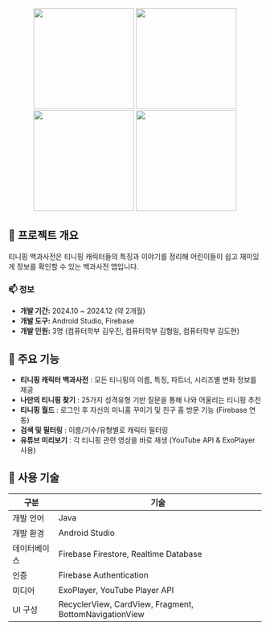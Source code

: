 
<div align="center">
  <img src="https://github.com/user-attachments/assets/7544fd88-8359-4c47-a990-e2159b67dae5" width="200"/>
  <img src="https://github.com/user-attachments/assets/7ba8ea75-8be9-4550-a65e-63726b76538e" width="200"/>
  <img src="https://github.com/user-attachments/assets/35d59c9f-c53a-4e96-9eaf-fe8bc6b22d60" width="200"/>
  <img src="https://github.com/user-attachments/assets/b89d0d3a-1cfa-4007-be2c-b5bb58e7ada4" width="200"/>
</div>




## 🌟 프로젝트 개요
티니핑 백과사전은 티니핑 캐릭터들의 특징과 이야기를 정리해 어린이들이 쉽고 재미있게 정보를 확인할 수 있는 백과사전 앱입니다. 

### 📫 정보
- **개발 기간:** 2024.10 ~ 2024.12 (약 2개월)
- **개발 도구:** Android Studio, Firebase
- **개발 인원:** 3명 (컴퓨터학부 김우진, 컴퓨터학부 김형일, 컴퓨터학부 김도현)


## 📱 주요 기능
-  **티니핑 캐릭터 백과사전** : 모든 티니핑의 이름, 특징, 파트너, 시리즈별 변화 정보를 제공  
-  **나만의 티니핑 찾기** : 25가지 성격유형 기반 질문을 통해 나와 어울리는 티니핑 추천  
-  **티니핑 월드** : 로그인 후 자신의 미니홈 꾸미기 및 친구 홈 방문 기능 (Firebase 연동)  
-  **검색 및 필터링** : 이름/기수/유형별로 캐릭터 필터링  
-  **유튜브 미리보기** : 각 티니핑 관련 영상을 바로 재생 (YouTube API & ExoPlayer 사용)


  ## 🧰 사용 기술
| 구분 | 기술 |
|------|------|
| 개발 언어 | Java |
| 개발 환경 | Android Studio |
| 데이터베이스 | Firebase Firestore, Realtime Database |
| 인증 | Firebase Authentication |
| 미디어 | ExoPlayer, YouTube Player API |
| UI 구성 | RecyclerView, CardView, Fragment, BottomNavigationView |

